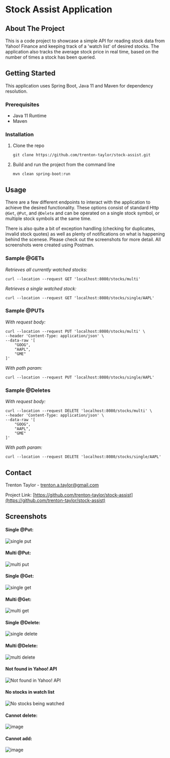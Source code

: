 # Stock Assist Application
## About The Project
This is a code project to showcase a simple API for reading stock data from Yahoo! Finance and keeping track of a 'watch list' of desired stocks. The application also tracks the average stock price in real time, based on the number of times a stock has been queried.

## Getting Started

This application uses Spring Boot, Java 11 and Maven for dependency resolution. 

### Prerequisites

- Java 11 Runtime
- Maven 

### Installation

1. Clone the repo
   ```
   git clone https://github.com/trenton-taylor/stock-assist.git
   ```
4. Build and run the project from the command line
   ```
   mvn clean spring-boot:run
   ```

## Usage
There are a few different endpoints to interact with the application to achieve the desired functionality. These options consist of standard Http `@Get`, `@Put`, and `@Delete` and can be operated on a single stock symbol, or multiple stock symbols at the same time.

There is also quite a bit of exception handling (checking for duplicates, invalid stock quotes) as well as plenty of notifications on what is happening behind the scenese. Please check out the screenshots for more detail. All screenshots were created using Postman.

### Sample @GETs
*Retrieves all currently watched stocks:*
```
curl --location --request GET 'localhost:8080/stocks/multi'
```

*Retrieves a single watched stock:*
```
curl --location --request GET 'localhost:8080/stocks/single/AAPL'
```
### Sample @PUTs
*With request body:*
```
curl --location --request PUT 'localhost:8080/stocks/multi' \
--header 'Content-Type: application/json' \
--data-raw '[
    "GOOG",
    "AAPL",
    "GME"
]'
```

*With path param:*
```
curl --location --request PUT 'localhost:8080/stocks/single/AAPL'
```

### Sample @Deletes
*With request body:*
```
curl --location --request DELETE 'localhost:8080/stocks/multi' \
--header 'Content-Type: application/json' \
--data-raw '[
    "GOOG",
    "AAPL",
    "GME"
]'
```

*With path param:*
```
curl --location --request DELETE 'localhost:8080/stocks/single/AAPL'
```


## Contact

Trenton Taylor - trenton.a.taylor@gmail.com

Project Link: [https://github.com/trenton-taylor/stock-assist](https://github.com/trenton-taylor/stock-assist)

## Screenshots
#### Single @Put:
![single put](https://user-images.githubusercontent.com/9722718/125177438-a9d58f00-e1a9-11eb-94ef-3dad8501f75b.png)
#### Multi @Put:
![multi put](https://user-images.githubusercontent.com/9722718/125177412-84e11c00-e1a9-11eb-923c-c9733b7e445a.png)
#### Single @Get:
![single get](https://user-images.githubusercontent.com/9722718/125177452-ceca0200-e1a9-11eb-98d9-62c93d34a72d.png)
#### Multi @Get:
![multi get](https://user-images.githubusercontent.com/9722718/125177446-bfe34f80-e1a9-11eb-8a32-26541ffb8972.png)
#### Single @Delete:
![single delete](https://user-images.githubusercontent.com/9722718/125177469-f325de80-e1a9-11eb-9339-427fadeb5fb1.png)
#### Multi @Delete:
![multi delete](https://user-images.githubusercontent.com/9722718/125177476-06d14500-e1aa-11eb-94ad-90d31b3b7c18.png)
#### Not found in Yahoo! API
![Not found in Yahoo! API](https://user-images.githubusercontent.com/9722718/125177398-6844e400-e1a9-11eb-8aba-f1d23fe36f6f.png)
#### No stocks in watch list
![No stocks being watched](https://user-images.githubusercontent.com/9722718/125177527-90811280-e1aa-11eb-97bf-c26e9a45b214.png)
#### Cannot delete:
![image](https://user-images.githubusercontent.com/9722718/125177751-6fb9bc80-e1ac-11eb-8de9-0ce887f03c69.png)
#### Cannot add:
![image](https://user-images.githubusercontent.com/9722718/125177815-e9ea4100-e1ac-11eb-8053-69e25eba32c1.png)

